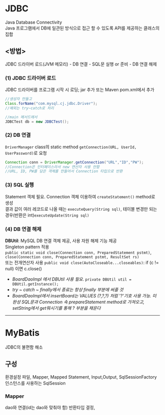 # JDBC
Java Database Connectivity  
Java 프로그램에서 DB에 일관된 방식으로 접근 할 수 있도록 API를 제공하는 클래스의 집합  
## <방법>  
JDBC 드라이버 로드(JVM 메모리) - DB 연결 - SQL문 실행 or 준비 - DB 연결 해제   
### (1) JDBC 드라이버 로드
JDBC 드라이버를 프로그램 시작 시 로딩; jar 추가 또는 Maven pom.xml에서 추가  
```java
//생성자 만들고
Class.forName("com.mysql.cj.jdbc.Driver");
//예외는 try~catch로 처리

//main 메서드에서
JDBCTest db = new JDBCTest();
```  
### (2) DB 연결
```DriverManager``` class의 static method ```getConnection(URL, UserId, UserPassword)```로 요청  
```java
Connection conn = DriverManager.getConnection("URL","ID","PW");
//Connection은 인터페이스라서 new 연산자 사용 안함
//URL, ID, PW를 담은 객체를 만들어서 Connection 타입으로 반환  
```  
### (3) SQL 실행
Statement 객체 필요. Connection 객체 이용하여 ```createStatement()``` method로 생성  
결과 값이 여러 레코드로 나올 때는 ```executeQuery(String sql)```, 테이블 변경만 되는 경우(반환은 int)```executeUpdate(String sql)```  
### (4) DB 연결 해제
**DBUtil**: MySQL DB 연결 객체 제공, 사용 자원 해제 기능 제공  
Singleton pattern 적용  
```public static void close(Connection conn, PreparedStatement pstmt)```, ```close(Connection conn, PreparedStatement pstmt, ResultSet rs)```  
또는 전개연산자 사용 ```public void close(AutoCloseable...closeables)```: if (c != null) 이면 c.close()  
  
* *BoardDaoImpl 에서 DBUtil 사용 필요*. ```private DBUtil util = DBUtil.getInstance();```  
* *try ~ catch ~ finally에서 종료는 항상 finally 부분에 써줄 것*
* *BoardDaoImpl에서 insertBoard는 VALUES (?,?,?) 처럼 '?'기호 사용 가능. 미완성 SQL문과 Connection 속 prepareStatement method로 가져오고, setString에서 get뭐시기를 통해 ? 부분을 채운다*
   
-----------------------
  
# MyBatis
JDBC의 불편함 해소  
## 구성
환경설정 파일, Mapper, Mapped Statement, Input,Output, SqlSessionFactory 인스턴스를 사용하는 SqlSession  
### Mapper
dao와 연결(id는 dao와 맞춰야 함) 반환타입 결정, 
